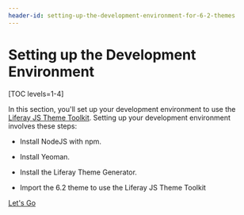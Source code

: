 ```yaml
---
header-id: setting-up-the-development-environment-for-6-2-themes
---
```


# Setting up the Development Environment

[TOC levels=1-4]

In this section, you'll set up your development environment to use the 
[Liferay JS Theme Toolkit](https://github.com/liferay/liferay-js-themes-toolkit/tree/master/packages). 
Setting up your development environment involves these steps:

* Install NodeJS with npm. 

* Install Yeoman. 

* Install the Liferay Theme Generator.

* Import the 6.2 theme to use the Liferay JS Theme Toolkit

<a class="go-link btn btn-primary" href="/develop/tutorials/-/knowledge_base/7-2/installing-the-liferay-theme-generator-to-import-a-6-2-theme">Let's Go<span class="icon-circle-arrow-right"></span></a>
